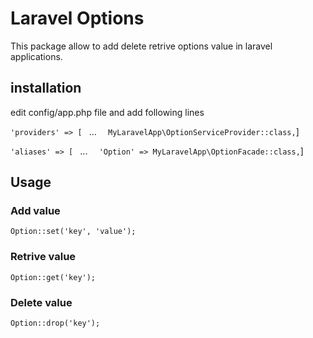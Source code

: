 # Laravel Options

This package allow to add delete retrive options value in laravel applications.

## installation

edit config/app.php file and add following lines

`'providers' => [
`	...
`	MyLaravelApp\OptionServiceProvider::class,
`]

`'aliases' => [
`	...
`	'Option' => MyLaravelApp\OptionFacade::class,
`]

## Usage

### Add value
`Option::set('key', 'value');`

### Retrive value
`Option::get('key');`

### Delete value
`Option::drop('key');`